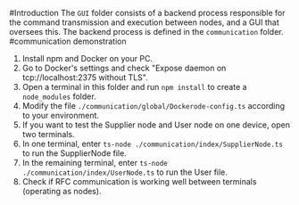 #Introduction
The `GUI` folder consists of a backend process responsible for the command transmission and execution between nodes, and a GUI that oversees this. The backend process is defined in the `communication` folder.
#communication demonstration
1. Install npm and Docker on your PC.
2. Go to Docker's settings and check "Expose daemon on tcp://localhost:2375 without TLS".
3. Open a terminal in this folder and run `npm install` to create a `node_modules` folder.
4. Modify the file `./communication/global/Dockerode-config.ts` according to your environment.
5. If you want to test the Supplier node and User node on one device, open two terminals.
6. In one terminal, enter `ts-node ./communication/index/SupplierNode.ts` to run the SupplierNode file.
7. In the remaining terminal, enter `ts-node ./communication/index/UserNode.ts` to run the User file.
8. Check if RFC communication is working well between terminals (operating as nodes).